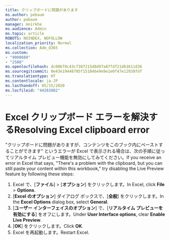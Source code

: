 ```yaml
---
title: クリップボードに問題があります
ms.author: pebaum
author: pebaum
manager: mnirkhe
ms.audience: Admin
ms.topic: article
ROBOTS: NOINDEX, NOFOLLOW
localization_priority: Normal
ms.collection: Adm_O365
ms.custom:
- "9000688"
- "2580"
ms.openlocfilehash: dc086f0c43cf307215d8d97a87fdf21d61611d36
ms.sourcegitcommit: 0e43e19448705f151846e9e9e1e0f47e12938fdf
ms.translationtype: HT
ms.contentlocale: ja-JP
ms.lasthandoff: 05/15/2020
ms.locfileid: "44263882"
---
```

# <a name="resolving-excel-clipboard-error"></a><span data-ttu-id="cf100-102">Excel クリップボード エラーを解決する</span><span class="sxs-lookup"><span data-stu-id="cf100-102">Resolving Excel clipboard error</span></span>

<span data-ttu-id="cf100-103">"クリップボードに問題がありますが、コンテンツをこのブック内にペーストすることができます" というエラーが Excel で表示される場合は、次の手順に従ってリアルタイム プレビュー機能を無効にしてみてください。</span><span class="sxs-lookup"><span data-stu-id="cf100-103">If you receive an error in Excel that says, "There's a problem with the clipboard, but you can still paste your content within this workbook," try disabling the Live Preview feature by following these steps:</span></span>

1. <span data-ttu-id="cf100-104">Excel で、[**ファイル**] >  [**オプション**] をクリックします。</span><span class="sxs-lookup"><span data-stu-id="cf100-104">In Excel, click **File** > **Options**.</span></span>
3. <span data-ttu-id="cf100-105">[**Excel のオプション**] ダイアログ ボックスで、[**全般**] をクリックします。</span><span class="sxs-lookup"><span data-stu-id="cf100-105">In the **Excel Options** dialog box, select **General**.</span></span>
4. <span data-ttu-id="cf100-106">[**ユーザー インターフェイスのオプション**] で、[**リアルタイム プレビューを有効にする**] をオフにします。</span><span class="sxs-lookup"><span data-stu-id="cf100-106">Under **User Interface options**, clear **Enable Live Preview**.</span></span>
5. <span data-ttu-id="cf100-107">[**OK**] をクリックします。</span><span class="sxs-lookup"><span data-stu-id="cf100-107">Click **OK**.</span></span>
6. <span data-ttu-id="cf100-108">Excel を再起動します。</span><span class="sxs-lookup"><span data-stu-id="cf100-108">Restart Excel.</span></span>
